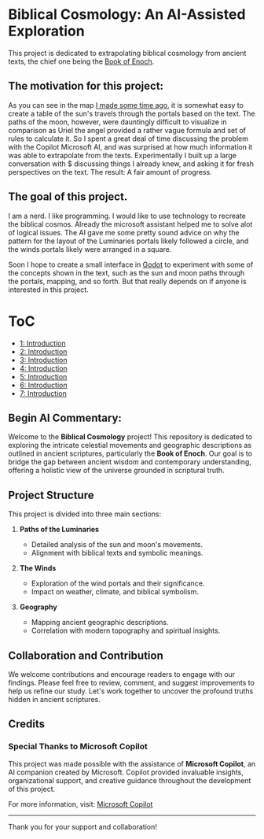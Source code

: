 # Biblical Cosmology: An AI-Assisted Exploration

This project is dedicated to extrapolating biblical cosmology from ancient texts, the chief one being the [Book of Enoch](https://github.com/scrollmapper/bible_databases_deuterocanonical/blob/master/md/1-enoch/1-enoch.md).

## The motivation for this project:

As you can see in the map [I made some time ago](https://github.com/LeoBlanchette/biblical_cosmology_ai_assisted/blob/main/enochmap.jpg), it is somewhat easy to create a table of the sun's travels through the portals based on the text. 
The paths of the moon, however, were dauntingly difficult to visualize in comparison as Uriel the angel provided a rather vague formula and set of rules to calculate it. So I spent a great deal of time discussing the problem with the Copilot
Microsoft AI, and was surprised at how much information it was able to extrapolate from the texts. Experimentally I built up a large conversation with $
discussing things I already knew, and asking it for fresh perspectives on the text. The result: A fair amount of progress. 

## The goal of this project. 

I am a nerd. I like programming. I would like to use technology to recreate the biblical cosmos. Already the microsoft assistant 
helped me to solve alot of logical issues. The AI gave me some pretty sound advice on why the pattern for the layout of the Luminaries
portals likely followed a circle, and the winds portals likely were arranged in a square. 

Soon I hope to create a small interface in [Godot](https://godotengine.org/) to experiment with some of the concepts shown in the text, such
as the sun and moon paths through the portals, mapping, and so forth. But that really depends on if anyone is interested in this project.

# ToC
 - [1: Introduction](https://github.com/LeoBlanchette/biblical_cosmology_ai_assisted/blob/main/0_introduction.md)
 - [2: Introduction](https://github.com/LeoBlanchette/biblical_cosmology_ai_assisted/blob/main/0_introduction.md)
 - [3: Introduction](https://github.com/LeoBlanchette/biblical_cosmology_ai_assisted/blob/main/0_introduction.md)
 - [4: Introduction](https://github.com/LeoBlanchette/biblical_cosmology_ai_assisted/blob/main/0_introduction.md)
 - [5: Introduction](https://github.com/LeoBlanchette/biblical_cosmology_ai_assisted/blob/main/0_introduction.md)
 - [6: Introduction](https://github.com/LeoBlanchette/biblical_cosmology_ai_assisted/blob/main/0_introduction.md)
 - [7: Introduction](https://github.com/LeoBlanchette/biblical_cosmology_ai_assisted/blob/main/0_introduction.md)

## Begin AI Commentary:

Welcome to the **Biblical Cosmology** project! This repository is dedicated to exploring the intricate celestial movements and geographic descriptions as outlined in ancient scriptures, particularly the **Book of Enoch**. Our goal is to bridge the gap between ancient wisdom and contemporary understanding, offering a holistic view of the universe grounded in scriptural truth.

## Project Structure

This project is divided into three main sections:

1. **Paths of the Luminaries**
   - Detailed analysis of the sun and moon's movements.
   - Alignment with biblical texts and symbolic meanings.

2. **The Winds**
   - Exploration of the wind portals and their significance.
   - Impact on weather, climate, and biblical symbolism.

3. **Geography**
   - Mapping ancient geographic descriptions.
   - Correlation with modern topography and spiritual insights.

## Collaboration and Contribution

We welcome contributions and encourage readers to engage with our findings. Please feel free to review, comment, and suggest improvements to help us refine our study. Let's work together to uncover the profound truths hidden in ancient scriptures.

## Credits

### Special Thanks to Microsoft Copilot

This project was made possible with the assistance of **Microsoft Copilot**, an AI companion created by Microsoft. Copilot provided invaluable insights, organizational support, and creative guidance throughout the development of this project.

For more information, visit: [Microsoft Copilot](https://www.microsoft.com)

---

Thank you for your support and collaboration!
